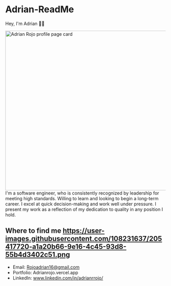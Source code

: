 # Adrian-ReadMe

Hey, I'm Adrian 🙋‍♂️


<img width='1200' height='500' alt="Adrian Rojo profile page card" src="https://user-images.githubusercontent.com/108231637/205417720-a1a20b66-9e16-4c45-93d8-55b4d3402c51.png">
I'm a software engineer, who is consistently recognized by leadership for meeting high standards. Willing to learn and looking to begin a long-term career. I excel at quick decision-making and work well under pressure. I present my work as a reflection of my dedication to quality in any position I hold.

## Where to find me https://user-images.githubusercontent.com/108231637/205417720-a1a20b66-9e16-4c45-93d8-55b4d3402c51.png


- Email: 
  Rojoadrian16@gmail.com
- Portfolio:
  Adrianrojo.vercel.app
- LinkedIn:
  www.linkedin.com/in/adrianrrojo/
